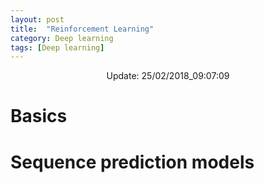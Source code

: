 ```yaml
---
layout: post
title:  "Reinforcement Learning"
category: Deep learning
tags: [Deep learning]
---
```


<center> Update: 25/02/2018_09:07:09</center>

  	
  	
  	
# Basics  	
  	
# Sequence prediction models  	
